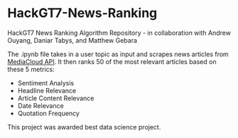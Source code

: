 # HackGT7-News-Ranking
HackGT7 News Ranking Algorithm Repository - in collaboration with Andrew Ouyang, Daniar Tabys, and Matthew Gebara

The .ipynb file takes in a user topic as input and scrapes news articles from [MediaCloud API](https://github.com/mediacloud/api-client). It then ranks 50 of the most relevant articles based on these 5 metrics:
- Sentiment Analysis
- Headline Relevance
- Article Content Relevance
- Date Relevance
- Quotation Frequency

This project was awarded best data science project.
